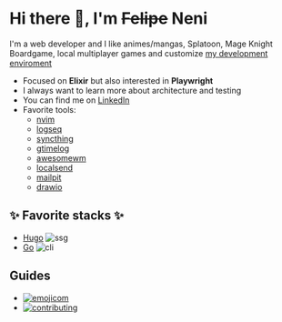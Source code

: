 
# Hi there 👋, I'm ~~Felipe~~ Neni

I'm a web developer and I like animes/mangas, Splatoon, Mage Knight Boardgame, local multiplayer games and customize [my development enviroment](http://d.neni.dev)

- Focused on **Elixir** but also interested in **Playwright**
- I always want to learn more about architecture and testing
- You can find me on [LinkedIn](https://www.linkedin.com/in/neninja/)
- Favorite tools:
  - [nvim](https://neovim.io/)
  - [logseq](https://logseq.com/)
  - [syncthing](https://syncthing.net/)
  - [gtimelog](https://gtimelog.org/)
  - [awesomewm](https://awesomewm.org/)
  - [localsend](https://localsend.org/#/)
  - [mailpit](https://github.com/axllent/mailpit)
  - [drawio](https://github.com/jgraph/drawio)

## :sparkles: Favorite stacks :sparkles:

<!-- - [Elixir and Phoenix](https://github.com/neninja/sintoniapp) ![web backend](https://img.shields.io/badge/%20-web%20backend-blue) -->
<!-- - [Flutter](https://github.com/neninja/kros6) ![mobile](https://img.shields.io/badge/%20-mobile-blue) -->
- [Hugo](https://github.com/neninja/zombisite) ![ssg](https://img.shields.io/badge/%20-ssg-blue)
- [Go](https://github.com/neninja/gon) ![cli](https://img.shields.io/badge/%20-cli-blue)
<!-- - [Laravel](https://github.com/neninja/hidroponica) ![web backend](https://img.shields.io/badge/%20-web%20backend-blue) -->
<!-- - [Playwright](https://github.com/neninja/hidroponiqa) ![web e2e testing](https://img.shields.io/badge/%20-web%20e2e%20testing-blue) -->
<!-- - [React](https://github.com/neninja/hidroponica_ui) ![web frontend](https://img.shields.io/badge/%20-web%20backend-blue) -->

## Guides

- [![emojicom](https://img.shields.io/badge/emojicom-%F0%9F%90%9B%20%F0%9F%86%95%20%F0%9F%92%AF%20%F0%9F%91%AE%20%F0%9F%86%98%20%F0%9F%92%A4-%23fff)](http://neni.dev/emojicom)
- [![contributing](https://img.shields.io/badge/CONTRIBUTING-CONTRIBUINDO-%23fff)](http://neni.dev/contributing)
